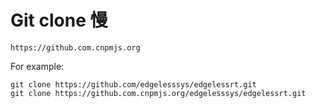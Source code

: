 # Git clone 慢
```
https://github.com.cnpmjs.org
```
For example:
```
git clone https://github.com/edgelesssys/edgelessrt.git            
git clone https://github.com.cnpmjs.org/edgelesssys/edgelessrt.git 
```
